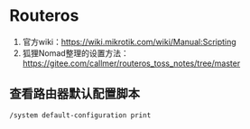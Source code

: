 # Routeros

1. 官方wiki：<https://wiki.mikrotik.com/wiki/Manual:Scripting>
2. 狐狸Nomad整理的设置方法：<https://gitee.com/callmer/routeros_toss_notes/tree/master>

## 查看路由器默认配置脚本

```shell
/system default-configuration print
```
